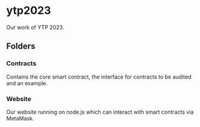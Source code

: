 # ytp2023
Our work of YTP 2023.

## Folders
### Contracts
Contains the core smart contract, the interface for contracts to be audited and an example.
### Website
Our website running on node.js which can interact with smart contracts via MetaMask.
